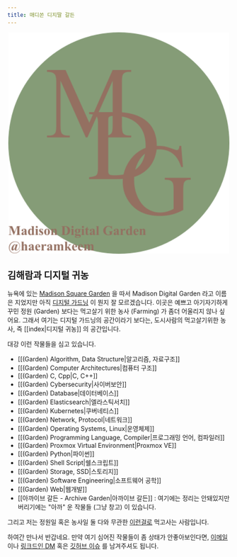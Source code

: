 ```yaml
---
title: 매디쏜 디지딸 갈든
---
```


<a href="https://mdg.haeramk.im">
    <div align="center">
        <img src="https://raw.githubusercontent.com/haeramkeem/mdg/main/quartz/static/mdg.svg" alt="mdg banner image" width=500 />
    </div>
</a>

## 김해람과 디지털 귀농

뉴욕에 있는 [Madison Square Garden](https://en.wikipedia.org/wiki/Madison_Square_Garden) 을 따서 Madison Digital Garden 라고 이름은 지었지만 아직 [디지털 가드닝](https://maggieappleton.com/garden-history) 이 뭔지 잘 모르겠습니다. 이곳은 예쁘고 아기자기하게 꾸민 정원 (Garden) 보다는 먹고살기 위한 농사 (Farming) 가 좀더 어울리지 않나 싶어요. 그래서 여기는 디지털 가드닝의 공간이라기 보다는, 도시사람의 먹고살기위한 농사, 즉 [[index|디지털 귀농]] 의 공간입니다.

대강 이런 작물들을 심고 있습니다.

- [[(Garden) Algorithm, Data Structure|알고리즘, 자료구조]]
- [[(Garden) Computer Architectures|컴퓨터 구조]]
- [[(Garden) C, Cpp|C, C++]]
- [[(Garden) Cybersecurity|사이버보안]]
- [[(Garden) Database|데이터베이스]]
- [[(Garden) Elasticsearch|엘라스틱서치]]
- [[(Garden) Kubernetes|쿠버네티스]]
- [[(Garden) Network, Protocol|네트워크]]
- [[(Garden) Operating Systems, Linux|운영체제]]
- [[(Garden) Programming Language, Compiler|프로그래밍 언어, 컴파일러]]
- [[(Garden) Proxmox Virtual Environment|Proxmox VE]]
- [[(Garden) Python|파이썬]]
- [[(Garden) Shell Script|쉘스크립트]]
- [[(Garden) Storage, SSD|스토리지]]
- [[(Garden) Software Engineering|소프트웨어 공학]]
- [[(Garden) Web|웹개발]]
- [[아까이브 갈든 - Archive Garden|아까이브 갈든]] : 여기에는 정리는 안돼있지만 버리기에는 "아까" 운 작물들 (그냥 창고) 이 있습니다.

그리고 저는 정원일 혹은 농사일 둘 다와 무관한 [이런걸로](https://www.linkedin.com/in/haeram-kim-277404220) 먹고사는 사람입니다.

하여간 만나서 반갑네요. 만약 여기 심어진 작물들이 좀 상태가 안좋아보인다면, [이메일](mailto://haeram.kim1@gmail.com) 이나 [링크드인 DM](https://www.linkedin.com/in/haeram-kim-277404220) 혹은 [깃허브 이슈](https://github.com/haeramkeem/mdg) 를 남겨주셔도 됩니다.